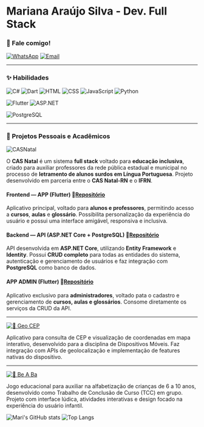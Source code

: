 # Mariana Araújo Silva - Dev. Full Stack

### 💌 Fale comigo!
[![WhatsApp](https://img.shields.io/badge/WhatsApp-A8E6CF?style=for-the-badge&logo=whatsapp&logoColor=006400)](https://wa.me/5584988594714)
[![Email](https://img.shields.io/badge/Email-FF9999?style=for-the-badge&logo=gmail&logoColor=8B0000)](mailto:araujosl.mariana@gmail.com)

---

### ✨ Habilidades
![C#](https://img.shields.io/badge/C%23-FF8DAA?style=for-the-badge&logo=c-sharp&logoColor=4B0082)
![Dart](https://img.shields.io/badge/Dart-BAA0FF?style=for-the-badge&logo=dart&logoColor=4B0082)
![HTML](https://img.shields.io/badge/HTML-A8E6CF?style=for-the-badge&logo=html5&logoColor=4B0082)
![CSS](https://img.shields.io/badge/CSS-FFD3B6?style=for-the-badge&logo=css3&logoColor=4B0082)
![JavaScript](https://img.shields.io/badge/JavaScript-FFF59D?style=for-the-badge&logo=javascript&logoColor=4B0082)
![Python](https://img.shields.io/badge/Python-87CEEB?style=for-the-badge&logo=python&logoColor=003366)

![Flutter](https://img.shields.io/badge/Flutter-7FDBFF?style=for-the-badge&logo=flutter&logoColor=003366)
![ASP.NET](https://img.shields.io/badge/ASP.NET-CDA0DD?style=for-the-badge&logo=dotnet&logoColor=4B0082)

![PostgreSQL](https://img.shields.io/badge/PostgreSQL-FFF59D?style=for-the-badge&logo=postgresql&logoColor=4B0082)

---

### 🌷 Projetos Pessoais e Acadêmicos

![CASNatal](https://img.shields.io/badge/Full_Stack-CAS_Natal-FFB7C5?style=for-the-badge)  

O **CAS Natal** é um sistema **full stack** voltado para **educação inclusiva**, criado para auxiliar professores da rede pública estadual e municipal no processo de **letramento de alunos surdos em Língua Portuguesa**.  Projeto desenvolvido em parceria entre o **CAS Natal-RN** e o **IFRN**.  
#### Frontend — APP (Flutter) 🔗[Repositório](https://github.com/mari-arujjo/APP-CAS-Natal) 
Aplicativo principal, voltado para **alunos e professores**, permitindo acesso a **cursos**, **aulas** e **glossário**. Possibilita personalização da experiência do usuário e possui uma interface amigável, responsiva e inclusiva.  
#### Backend — API (ASP.NET Core + PostgreSQL) 🔗[Repositório](https://github.com/mari-arujjo/CAS-Natal-Api)  
API desenvolvida em **ASP.NET Core**, utilizando **Entity Framework** e **Identity**. Possui **CRUD completo** para todas as entidades do sistema, autenticação e gerenciamento de usuários e faz integração com **PostgreSQL** como banco de dados.  
#### APP ADMIN (Flutter) 🔗[Repositório](https://github.com/mari-arujjo/CAS-Natal-App-Admin)  
Aplicativo exclusivo para **administradores**, voltado pata o cadastro e gerenciamento de **cursos, aulas e glossários**. Consome diretamente os serviços da CRUD da API.
  
---

[![🔗 Geo CEP](https://img.shields.io/badge/🔗-Geo_CEP-A8E6CF?style=for-the-badge)](https://github.com/mari-arujjo/Geo-CEP)  

Aplicativo para consulta de CEP e visualização de coordenadas em mapa interativo, desenvolvido para a disciplina de Dispositivos Móveis. Faz integração com APIs de geolocalização e implementação de features nativas do dispositivo.
  
---
[![🔗 Be A Ba](https://img.shields.io/badge/🔗-Be_A_Ba-87CEEB?style=for-the-badge)](https://github.com/mari-arujjo/Be-A-Ba)  

Jogo educacional para auxiliar na alfabetização de crianças de 6 a 10 anos, desenvolvido como Trabalho de Conclusão de Curso (TCC) em grupo. Projeto com interface lúdica, atividades interativas e design focado na experiência do usuário infantil.



![Mari's GitHub stats](https://github-readme-stats.vercel.app/api?username=mari-arujjo&show_icons=true&theme=radical)
![Top Langs](https://github-readme-stats.vercel.app/api/top-langs/?username=mari-arujjo&layout=compact&theme=radical&langs_count=7)


